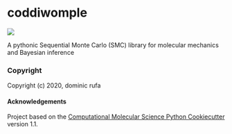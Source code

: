 coddiwomple
==============================
[//]: # (Badges)
![](https://github.com/choderalab/coddiwomple/workflows/CI/badge.svg)

A pythonic Sequential Monte Carlo (SMC) library for molecular mechanics and Bayesian inference

### Copyright

Copyright (c) 2020, dominic rufa


#### Acknowledgements
 
Project based on the 
[Computational Molecular Science Python Cookiecutter](https://github.com/molssi/cookiecutter-cms) version 1.1.
